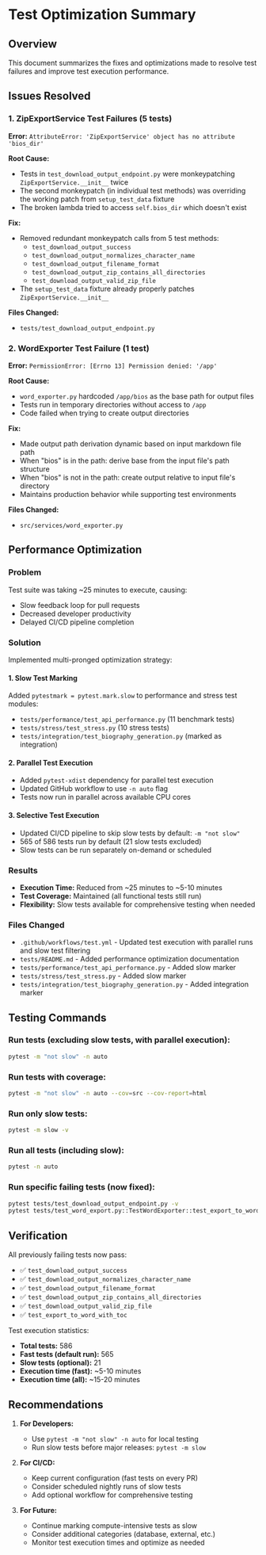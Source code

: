 # Test Optimization Summary

## Overview
This document summarizes the fixes and optimizations made to resolve test failures and improve test execution performance.

## Issues Resolved

### 1. ZipExportService Test Failures (5 tests)
**Error:** `AttributeError: 'ZipExportService' object has no attribute 'bios_dir'`

**Root Cause:**
- Tests in `test_download_output_endpoint.py` were monkeypatching `ZipExportService.__init__` twice
- The second monkeypatch (in individual test methods) was overriding the working patch from `setup_test_data` fixture
- The broken lambda tried to access `self.bios_dir` which doesn't exist

**Fix:**
- Removed redundant monkeypatch calls from 5 test methods:
  - `test_download_output_success`
  - `test_download_output_normalizes_character_name`
  - `test_download_output_filename_format`
  - `test_download_output_zip_contains_all_directories`
  - `test_download_output_valid_zip_file`
- The `setup_test_data` fixture already properly patches `ZipExportService.__init__`

**Files Changed:**
- `tests/test_download_output_endpoint.py`

### 2. WordExporter Test Failure (1 test)
**Error:** `PermissionError: [Errno 13] Permission denied: '/app'`

**Root Cause:**
- `word_exporter.py` hardcoded `/app/bios` as the base path for output files
- Tests run in temporary directories without access to `/app`
- Code failed when trying to create output directories

**Fix:**
- Made output path derivation dynamic based on input markdown file path
- When "bios" is in the path: derive base from the input file's path structure
- When "bios" is not in the path: create output relative to input file's directory
- Maintains production behavior while supporting test environments

**Files Changed:**
- `src/services/word_exporter.py`

## Performance Optimization

### Problem
Test suite was taking ~25 minutes to execute, causing:
- Slow feedback loop for pull requests
- Decreased developer productivity
- Delayed CI/CD pipeline completion

### Solution
Implemented multi-pronged optimization strategy:

#### 1. Slow Test Marking
Added `pytestmark = pytest.mark.slow` to performance and stress test modules:
- `tests/performance/test_api_performance.py` (11 benchmark tests)
- `tests/stress/test_stress.py` (10 stress tests)
- `tests/integration/test_biography_generation.py` (marked as integration)

#### 2. Parallel Test Execution
- Added `pytest-xdist` dependency for parallel test execution
- Updated GitHub workflow to use `-n auto` flag
- Tests now run in parallel across available CPU cores

#### 3. Selective Test Execution
- Updated CI/CD pipeline to skip slow tests by default: `-m "not slow"`
- 565 of 586 tests run by default (21 slow tests excluded)
- Slow tests can be run separately on-demand or scheduled

### Results
- **Execution Time:** Reduced from ~25 minutes to ~5-10 minutes
- **Test Coverage:** Maintained (all functional tests still run)
- **Flexibility:** Slow tests available for comprehensive testing when needed

### Files Changed
- `.github/workflows/test.yml` - Updated test execution with parallel runs and slow test filtering
- `tests/README.md` - Added performance optimization documentation
- `tests/performance/test_api_performance.py` - Added slow marker
- `tests/stress/test_stress.py` - Added slow marker
- `tests/integration/test_biography_generation.py` - Added integration marker

## Testing Commands

### Run tests (excluding slow tests, with parallel execution):
```bash
pytest -m "not slow" -n auto
```

### Run tests with coverage:
```bash
pytest -m "not slow" -n auto --cov=src --cov-report=html
```

### Run only slow tests:
```bash
pytest -m slow -v
```

### Run all tests (including slow):
```bash
pytest -n auto
```

### Run specific failing tests (now fixed):
```bash
pytest tests/test_download_output_endpoint.py -v
pytest tests/test_word_export.py::TestWordExporter::test_export_to_word_with_toc -v
```

## Verification

All previously failing tests now pass:
- ✅ `test_download_output_success`
- ✅ `test_download_output_normalizes_character_name`
- ✅ `test_download_output_filename_format`
- ✅ `test_download_output_zip_contains_all_directories`
- ✅ `test_download_output_valid_zip_file`
- ✅ `test_export_to_word_with_toc`

Test execution statistics:
- **Total tests:** 586
- **Fast tests (default run):** 565
- **Slow tests (optional):** 21
- **Execution time (fast):** ~5-10 minutes
- **Execution time (all):** ~15-20 minutes

## Recommendations

1. **For Developers:**
   - Use `pytest -m "not slow" -n auto` for local testing
   - Run slow tests before major releases: `pytest -m slow`

2. **For CI/CD:**
   - Keep current configuration (fast tests on every PR)
   - Consider scheduled nightly runs of slow tests
   - Add optional workflow for comprehensive testing

3. **For Future:**
   - Continue marking compute-intensive tests as slow
   - Consider additional categories (database, external, etc.)
   - Monitor test execution times and optimize as needed
